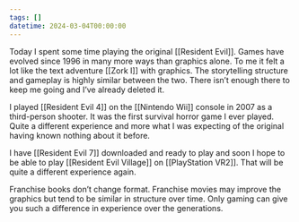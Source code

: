 ```yaml
---
tags: []
datetime: 2024-03-04T00:00:00
---
```

Today I spent some time playing the original [[Resident Evil]]. Games have evolved since 1996 in many more ways than graphics alone. To me it felt a lot like the text adventure [[Zork I]] with graphics. The storytelling structure and gameplay is highly similar between the two. There isn’t enough there to keep me going and I’ve already deleted it.

I played [[Resident Evil 4]] on the [[Nintendo Wii]] console in 2007 as a third-person shooter. It was the first survival horror game I ever played. Quite a different experience and more what I was expecting of the original having known nothing about it before.

I have [[Resident Evil 7]] downloaded and ready to play and soon I hope to be able to play [[Resident Evil Village]] on [[PlayStation VR2]]. That will be quite a different experience again.

Franchise books don’t change format. Franchise movies may improve the graphics but tend to be similar in structure over time. Only gaming can give you such a difference in experience over the generations.